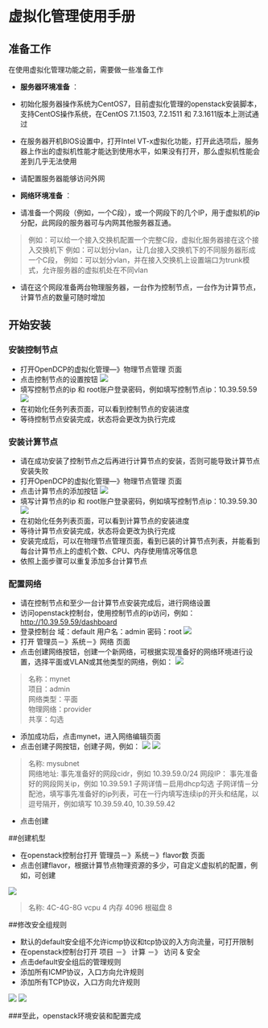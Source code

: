 # 虚拟化管理使用手册

## 准备工作
在使用虚拟化管理功能之前，需要做一些准备工作

- **服务器环境准备** ：
 -  初始化服务器操作系统为CentOS7，目前虚拟化管理的openstack安装脚本，支持CentOS操作系统，在CentOS 7.1.1503, 7.2.1511 和 7.3.1611版本上测试通过
 
 -  在服务器开机BIOS设置中，打开Intel VT-x虚拟化功能，打开此选项后，服务器上作出的虚拟机性能才能达到使用水平，如果没有打开，那么虚拟机性能会差到几乎无法使用
 
 -  请配置服务器能够访问外网

- **网络环境准备** ：
 -  请准备一个网段（例如，一个C段），或一个网段下的几个IP，用于虚拟机的ip分配，此网段的服务器可与内网其他服务器互通。
  >  例如：可以给一个接入交换机配置一个完整C段，虚拟化服务器接在这个接入交换机下
   例如：可以划分vlan，让几台接入交换机下的不同服务器形成一个C段，
   例如：可以划分vlan，并在接入交换机上设置端口为trunk模式，允许服务器的虚拟机处在不同vlan
  
 -  请在这个网段准备两台物理服务器，一台作为控制节点，一台作为计算节点，计算节点的数量可随时增加
 
## 开始安装
### 安装控制节点
-  打开OpenDCP的虚拟化管理—》物理节点管理 页面
-  点击控制节点的设置按钮
![](media/QQ20170713-0@2x.png)
-  填写控制节点的ip 和 root账户登录密码，例如填写控制节点ip：10.39.59.59
![](media/QQ20170713-1@2x.png)
-  在初始化任务列表页面，可以看到控制节点的安装进度
-  等待控制节点安装完成，状态将会更改为执行完成

### 安装计算节点
-  请在成功安装了控制节点之后再进行计算节点的安装，否则可能导致计算节点安装失败
-  打开OpenDCP的虚拟化管理—》物理节点管理 页面
-  点击计算节点的添加按钮
![](media/QQ20170713-2@2x.png)
-  填写计算节点的ip 和 root账户登录密码，例如填写控制节点ip：10.39.59.30
![](media/QQ20170713-3@2x.png)
-  在初始化任务列表页面，可以看到计算节点的安装进度
-  等待计算节点安装完成，状态将会更改为执行完成
-  安装完成后，可以在物理节点管理页面，看到已装的计算节点列表，并能看到每台计算节点上的虚机个数、CPU、内存使用情况等信息
-  依照上面步骤可以重复添加多台计算节点

### 配置网络
-  请在控制节点和至少一台计算节点安装完成后，进行网络设置
-  访问openstack控制台，使用控制节点的ip访问，例如：http://10.39.59.59/dashboard
-  登录控制台 域：default   用户名：admin   密码：root
![](media/QQ20170713-4@2x.png)
-  打开 管理员－》系统－》网络 页面
-  点击创建网络按钮，创建一个新网络，可根据实现准备好的网络环境进行设置，选择平面或VLAN或其他类型的网络，例如：
![](media/QQ20170713-5@2x.png)
>   名称：mynet  
   项目：admin  
   网络类型：平面  
   物理网络：provider   
   共享：勾选
-  添加成功后，点击mynet，进入网络编辑页面
-  点击创建子网按钮，创建子网，例如：
![](media/QQ20170713-6@2x.png)
![](media/QQ20170713-7@2x.png)
 >    名称: mysubnet  
     网络地址: 事先准备好的网段cidr，例如 10.39.59.0/24
     网段IP： 事先准备好的网段网关ip，例如 10.39.59.1
     子网详情－启用dhcp勾选
     子网详情－分配池，填写事先准备好的ip列表，可在一行内填写连续ip的开头和结尾，以逗号隔开，例如填写 10.39.59.40, 10.39.59.42

 -  点击创建
     
##创建机型
-  在openstack控制台打开 管理员－》系统－》flavor数 页面
-  点击创建flavor，根据计算节点物理资源的多少，可自定义虚拟机的配置，例如，可创建

![](media/QQ20170713-8@2x.png)
 > 名称: 4C-4G-8G
    vcpu  4
    内存  4096
    根磁盘   8 

##修改安全组规则
-  默认的default安全组不允许icmp协议和tcp协议的入方向流量，可打开限制
-  在openstack控制台打开 项目 －》 计算 －》 访问 & 安全
-  点击default安全组后的管理规则
-  添加所有ICMP协议，入口方向允许规则
-  添加所有TCP协议，入口方向允许规则

![](media/QQ20170713-9@2x.png)
![](media/QQ20170713-10@2x.png)

###至此，openstack环境安装和配置完成


